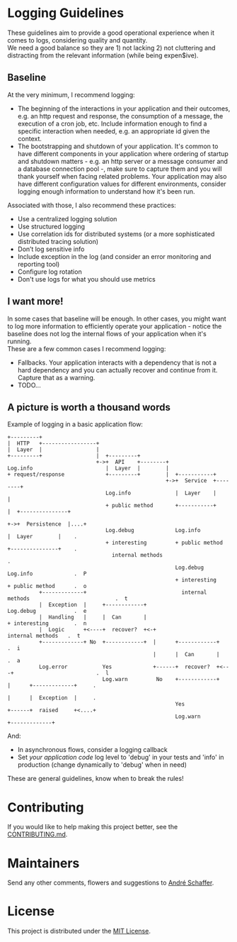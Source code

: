 # Logging Guidelines

These guidelines aim to provide a good operational experience when it comes to logs, considering quality and quantity.  
We need a good balance so they are 1) not lacking 2) not cluttering and distracting from the relevant information (while being expen$ive).

## Baseline
At the very minimum, I recommend logging:
* The beginning of the interactions in your application and their outcomes, e.g. an http request and response, the consumption of a message, the execution of a cron job, etc. Include information enough to find a specific interaction when needed, e.g. an appropriate id given the context.
* The bootstrapping and shutdown of your application. It's common to have different components in your application where ordering of startup and shutdown matters - e.g. an http server or a message consumer and a database connection pool -, make sure to capture them and you will thank yourself when facing related problems. Your application may also have different configuration values for different environments, consider logging enough information to understand how it's been run.

Associated with those, I also recommend these practices:
* Use a centralized logging solution
* Use structured logging
* Use correlation ids for distributed systems (or a more sophisticated distributed tracing solution)
* Don’t log sensitive info
* Include exception in the log (and consider an error monitoring and reporting tool)
* Configure log rotation
* Don't use logs for what you should use metrics

## I want more!
In some cases that baseline will be enough. In other cases, you might want to log more information to efficiently operate your application - notice the baseline does not log the internal flows of your application when it's running.  
These are a few common cases I recommend logging:
* Fallbacks. Your application interacts with a dependency that is not a hard dependency and you can actually recover and continue from it. Capture that as a warning.
* TODO...

## A picture is worth a thousand words
Example of logging in a basic application flow:


    +---------+
    |  HTTP   +-----------------+
    |  Layer  |                 |
    +---------+                 |  +---------+
                                +->+  API    +--------+
    Log.info                       |  Layer  |        |
    + request/response             +---------+        |  +-----------+
                                                      +->+  Service  +--------+
                                   Log.info              |  Layer    |        |
                                   + public method       +-----------+        |  +---------------+
                                                                              +->+  Persistence  |....+
                                   Log.debug             Log.info                |  Layer        |    .
                                   + interesting         + public method         +---------------+    .
                                     internal methods                                                 .
                                                         Log.debug               Log.info             .  P
                                                         + interesting           + public method      .  o
              +-------------+                              internal methods                           .  t
              |  Exception  |     +------------+                                 Log.debug            .  e
              |  Handling   |     |  Can       |                                 + interesting        .  n
              |  Logic      +<----+  recover?  +<-+                                internal methods   .  t
              +-------------+ No  +------------+  |      +------------+                               .  i
                                                  |      |  Can       |                               .  a
              Log.error           Yes             +------+  recover?  +<---+                          .  l
                                  Log.warn         No    +------------+    |      +-------------+     .
                                                                           |      |  Exception  |     .
                                                         Yes               +------+  raised     +<....+
                                                         Log.warn                 +-------------+


And:





* In asynchronous flows, consider a logging callback
* Set _your application code_ log level to 'debug' in your tests and 'info' in production (change dynamically to 'debug' when in need)



These are general guidelines, know when to break the rules!

# Contributing
If you would like to help making this project better, see the [CONTRIBUTING.md](CONTRIBUTING.md).  

# Maintainers
Send any other comments, flowers and suggestions to [André Schaffer](https://github.com/andreschaffer).

# License
This project is distributed under the [MIT License](LICENSE).
